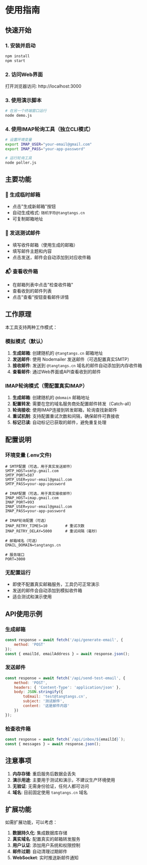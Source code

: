 # 使用指南

## 快速开始

### 1. 安装并启动
```bash
npm install
npm start
```

### 2. 访问Web界面
打开浏览器访问: http://localhost:3000

### 3. 使用演示脚本
```bash
# 在另一个终端窗口运行
node demo.js
```

### 4. 使用IMAP轮询工具（独立CLI模式）
```bash
# 设置环境变量
export IMAP_USER="your-email@gmail.com"
export IMAP_PASS="your-app-password"

# 运行轮询工具
node poller.js
```

## 主要功能

### 🎯 生成临时邮箱
- 点击"生成新邮箱"按钮
- 自动生成格式: `随机字符@tangtangs.cn`
- 可复制邮箱地址

### 📧 发送测试邮件
- 填写收件邮箱（使用生成的邮箱）
- 填写邮件主题和内容
- 点击发送，邮件会自动添加到对应收件箱

### 📬 查看收件箱
- 在邮箱列表中点击"检查收件箱"
- 查看收到的邮件列表
- 点击"查看"按钮查看邮件详情

## 工作原理

本工具支持两种工作模式：

### 模拟模式（默认）
1. **生成邮箱**: 创建随机的 `@tangtangs.cn` 邮箱地址
2. **发送邮件**: 使用 Nodemailer 发送邮件（可选配置真实SMTP）
3. **接收邮件**: 发送到 `@tangtangs.cn` 域名的邮件自动添加到内存收件箱
4. **查看邮件**: 通过Web界面或API查看收到的邮件

### IMAP轮询模式（需配置真实IMAP）
1. **生成邮箱**: 创建随机的 `@domain` 邮箱地址
2. **配置转发**: 需要在您的域名服务商处配置邮件转发（Catch-all）
3. **轮询接收**: 使用IMAP连接到转发邮箱，轮询查找新邮件
4. **重试机制**: 支持配置重试次数和间隔，确保邮件可靠接收
5. **标记已读**: 自动标记已获取的邮件，避免重复处理

## 配置说明

### 环境变量 (.env文件)
```env
# SMTP配置（可选，用于真实发送邮件）
SMTP_HOST=smtp.gmail.com
SMTP_PORT=587
SMTP_USER=your-email@gmail.com
SMTP_PASS=your-app-password

# IMAP配置（可选，用于真实接收邮件）
IMAP_HOST=imap.gmail.com
IMAP_PORT=993
IMAP_USER=your-email@gmail.com
IMAP_PASS=your-app-password

# IMAP轮询配置（可选）
IMAP_RETRY_TIMES=10        # 重试次数
IMAP_RETRY_DELAY=5000      # 重试间隔（毫秒）

# 邮箱域名（可选）
EMAIL_DOMAIN=tangtangs.cn

# 服务端口
PORT=3000
```

### 无配置运行
- 即使不配置真实邮箱服务，工具仍可正常演示
- 发送的邮件会自动添加到模拟收件箱
- 适合测试和演示使用

## API使用示例

### 生成邮箱
```javascript
const response = await fetch('/api/generate-email', {
    method: 'POST'
});
const { emailId, emailAddress } = await response.json();
```

### 发送邮件
```javascript
const response = await fetch('/api/send-test-email', {
    method: 'POST',
    headers: { 'Content-Type': 'application/json' },
    body: JSON.stringify({
        toEmail: 'test@tangtangs.cn',
        subject: '测试邮件',
        content: '这是邮件内容'
    })
});
```

### 检查收件箱
```javascript
const response = await fetch(`/api/inbox/${emailId}`);
const { messages } = await response.json();
```

## 注意事项

1. **内存存储**: 重启服务后数据会丢失
2. **演示用途**: 主要用于测试和演示，不建议生产环境使用
3. **无验证**: 无需身份验证，任何人都可访问
4. **域名**: 目前固定使用 `tangtangs.cn` 域名

## 扩展功能

如需扩展功能，可以考虑：

1. **数据持久化**: 集成数据库存储
2. **真实域名**: 配置真实的邮箱转发服务
3. **用户认证**: 添加用户系统和权限控制
4. **邮件过期**: 自动清理过期邮件
5. **WebSocket**: 实时推送新邮件通知